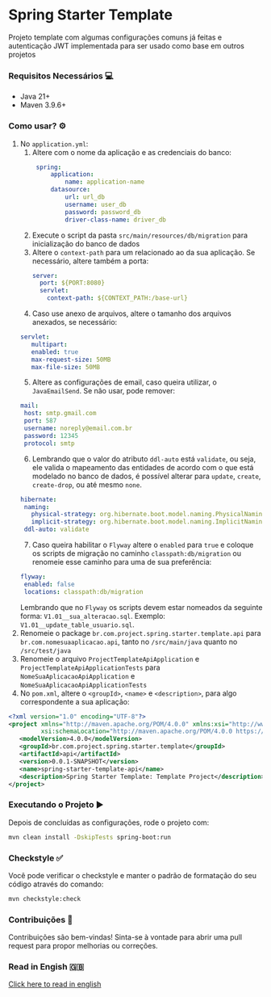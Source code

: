 # Spring Starter Template

Projeto template com algumas configurações comuns já feitas e autenticação JWT implementada para ser usado como base em outros projetos

### Requisitos Necessários 💻

* Java 21+
* Maven 3.9.6+

### Como usar? ⚙️

1. No `application.yml`:
    1. Altere com o nome da aplicação e as credenciais do banco:
       ```yml
        spring:
            application:
                name: application-name
            datasource:
                url: url_db
                username: user_db
                password: password_db
                driver-class-name: driver_db
       ``` 
    2. Execute o script da pasta ```src/main/resources/db/migration``` para inicialização do banco de dados 
    3. Altere o ```context-path``` para um relacionado ao da sua aplicação. Se necessário, altere também a porta:
       ```yml
       server:
         port: ${PORT:8080}
         servlet:
           context-path: ${CONTEXT_PATH:/base-url}
       ```
    4. Caso use anexo de arquivos, altere o tamanho dos arquivos anexados, se necessário:
   ```yml
   servlet:
      multipart:
      enabled: true
      max-request-size: 50MB
      max-file-size: 50MB
   ```
   5. Altere as configurações de email, caso queira utilizar, o ```JavaEmailSend```. Se não usar, pode remover:
   ```yml
   mail:
    host: smtp.gmail.com
    port: 587
    username: noreply@email.com.br
    password: 12345
    protocol: smtp
   ```
   6. Lembrando que o valor do atributo ```ddl-auto``` está ```validate```, ou seja, ele valida o mapeamento das entidades de acordo com o que está modelado no banco de dados, é possível alterar para ```update```, ```create```, ```create-drop```, ou até mesmo ```none```.
   ```yml
   hibernate:
    naming:
      physical-strategy: org.hibernate.boot.model.naming.PhysicalNamingStrategyStandardImpl
      implicit-strategy: org.hibernate.boot.model.naming.ImplicitNamingStrategyLegacyJpaImpl
    ddl-auto: validate
   ```
   7. Caso queira habilitar o ```Flyway``` altere o ```enabled``` para ```true``` e coloque os scripts de migração no caminho ```classpath:db/migration``` ou renomeie esse caminho para uma de sua preferência:
   ```yml
   flyway:
    enabled: false
    locations: classpath:db/migration
   ```
   Lembrando que no ```Flyway``` os scripts devem estar nomeados da seguinte forma: ```V1.01__sua_alteracao.sql```. Exemplo: ```V1.01__update_table_usuario.sql```.
2. Renomeie o package ```br.com.project.spring.starter.template.api``` para ```br.com.nomesuaaplicacao.api```, tanto no ```/src/main/java``` quanto no ```/src/test/java```
3. Renomeie o arquivo ```ProjectTemplateApiApplication``` e ```ProjectTemplateApiApplicationTests``` para ```NomeSuaAplicacaoApiApplication``` e ```NomeSuaAplicacaoApiApplicationTests```
4. No ```pom.xml```, altere o ```<groupId>```, ```<name>``` e ```<description>```, para algo correspondente a sua aplicação:
```xml
<?xml version="1.0" encoding="UTF-8"?>
<project xmlns="http://maven.apache.org/POM/4.0.0" xmlns:xsi="http://www.w3.org/2001/XMLSchema-instance"
         xsi:schemaLocation="http://maven.apache.org/POM/4.0.0 https://maven.apache.org/xsd/maven-4.0.0.xsd">
   <modelVersion>4.0.0</modelVersion>
   <groupId>br.com.project.spring.starter.template</groupId>
   <artifactId>api</artifactId>
   <version>0.0.1-SNAPSHOT</version>
   <name>spring-starter-template-api</name>
   <description>Spring Starter Template: Template Project</description>
</project>
```

### Executando o Projeto ▶️

Depois de concluídas as configurações, rode o projeto com:

```sh
mvn clean install -DskipTests spring-boot:run
```

### Checkstyle ✅

Você pode verificar o checkstyle e manter o padrão de formatação do seu código através do comando:

```sh
mvn checkstyle:check
```

### Contribuições 🤝

Contribuições são bem-vindas! Sinta-se à vontade para abrir uma pull request para propor melhorias ou correções.

### Read in Engish 🇬🇧

[Click here to read in english](README_EN.md)
